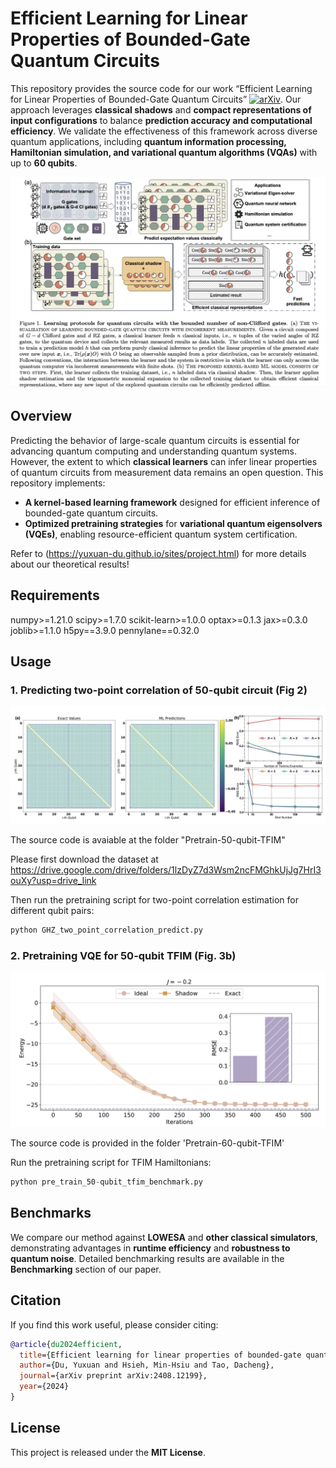 # **Efficient Learning for Linear Properties of Bounded-Gate Quantum Circuits**
This repository provides the source code for our work “Efficient Learning for Linear Properties of Bounded-Gate Quantum Circuits” [![arXiv](https://img.shields.io/badge/arXiv-2408.12199-blue)](https://arxiv.org/pdf/2408.12199). Our approach leverages **classical shadows** and **compact representations of input configurations** to balance **prediction accuracy and computational efficiency**. We validate the effectiveness of this framework across diverse quantum applications, including **quantum information processing, Hamiltonian simulation, and variational quantum algorithms (VQAs)** with up to **60 qubits**.


![Image Description](assests/scheme.png)


## **Overview**
Predicting the behavior of large-scale quantum circuits is essential for advancing quantum computing and understanding quantum systems. However, the extent to which **classical learners** can infer linear properties of quantum circuits from measurement data remains an open question. This repository implements:
- **A kernel-based learning framework** designed for efficient inference of bounded-gate quantum circuits.
- **Optimized pretraining strategies** for **variational quantum eigensolvers (VQEs)**, enabling resource-efficient quantum system certification.

Refer to (https://yuxuan-du.github.io/sites/project.html) for more details about our theoretical results!

## **Requirements**

numpy>=1.21.0
scipy>=1.7.0
scikit-learn>=1.0.0
optax>=0.1.3
jax>=0.3.0
joblib>=1.1.0
h5py==3.9.0
pennylane==0.32.0


## **Usage**
### **1. Predicting two-point correlation of 50-qubit circuit** (Fig 2)

![Image Description](assests/60-qubit-res.png)

The source code is avaiable at the folder "Pretrain-50-qubit-TFIM"

Please first download the dataset at https://drive.google.com/drive/folders/1lzDyZ7d3Wsm2ncFMGhkUjJg7HrI3ouXy?usp=drive_link

Then run the pretraining script for two-point correlation estimation for different qubit pairs:

```python 
python GHZ_two_point_correlation_predict.py
```


### **2. Pretraining VQE for 50-qubit TFIM** (Fig. 3b)

![Image Description](assests/50-qubit-TFIM.png)

The source code is provided in the folder 'Pretrain-60-qubit-TFIM'

Run the pretraining script for TFIM Hamiltonians:

```python 
python pre_train_50-qubit_tfim_benchmark.py
```


## **Benchmarks**
We compare our method against **LOWESA** and **other classical simulators**, demonstrating advantages in **runtime efficiency** and **robustness to quantum noise**. Detailed benchmarking results are available in the **Benchmarking** section of our paper.

## **Citation**
If you find this work useful, please consider citing:
```bibtex
@article{du2024efficient,
  title={Efficient learning for linear properties of bounded-gate quantum circuits},
  author={Du, Yuxuan and Hsieh, Min-Hsiu and Tao, Dacheng},
  journal={arXiv preprint arXiv:2408.12199},
  year={2024}
}
```

## **License**
This project is released under the **MIT License**.
